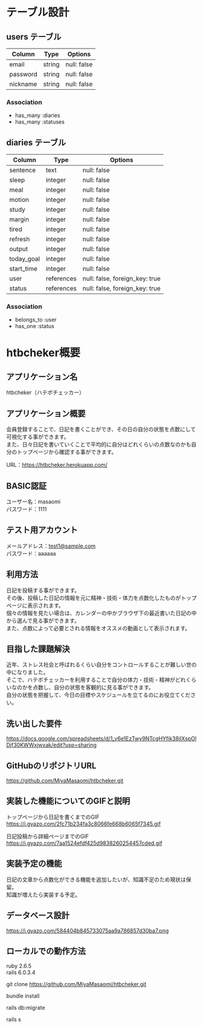 # テーブル設計

## users テーブル

| Column     | Type   | Options     |
| ---------- | ------ | ----------- |
| email      | string | null: false |
| password   | string | null: false |
| nickname   | string | null: false |

### Association

- has_many :diaries
- has_many :statuses

## diaries テーブル

| Column     | Type     | Options                      |
| ---------- | -------- | -----------                  |
| sentence   | text     | null: false                  |
| sleep      | integer  | null: false                  |
| meal       | integer  | null: false                  |
| motion     | integer  | null: false                  |
| study      | integer  | null: false                  |
| margin     | integer  | null: false                  |
| tired      | integer  | null: false                  |
| refresh    | integer  | null: false                  |
| output     | integer  | null: false                  |
| today_goal | integer  | null: false                  |
| start_time | integer  | null: false                  |
| user       |references|null: false, foreign_key: true|
| status     |references| null: false, foreign_key: true |

### Association

- belongs_to :user
- has_one :status


# htbcheker概要

## アプリケーション名
htbcheker（ハテボチェッカー）

## アプリケーション概要
会員登録することで、日記を書くことができ、その日の自分の状態を点数にして可視化する事ができます。  
また、日々日記を書いていくことで平均的に自分はどれくらいの点数なのかも自分のトップページから確認する事ができます。  

URL：https://htbcheker.herokuapp.com/  

## BASIC認証
ユーザー名：masaomi  
パスワード：1111  

## テスト用アカウント
メールアドレス：test1@sample.com  
パスワード：aaaaaa  

## 利用方法
日記を投稿する事ができます。  
その後、投稿した日記の情報を元に精神・技術・体力を点数化したものがトップページに表示されます。  
個々の情報を見たい場合は、カレンダーの中かブラウザ下の最近書いた日記の中から選んで見る事ができます。  
また、点数によって必要とされる情報をオススメの動画として表示されます。  

## 目指した課題解決
近年、ストレス社会と呼ばれるくらい自分をコントロールすることが難しい世の中になりました。  
そこで、ハテボチェッカーを利用することで自分の体力・技術・精神がどれくらいなのかを点数し、自分の状態を客観的に見る事ができます。  
自分の状態を把握して、今日の目標やスケジュールを立てるのにお役立てください。  

## 洗い出した要件
https://docs.google.com/spreadsheets/d/1_y6e1EzTwy9NTcgHYfik38jlXspOlDjf30KWWxjwxak/edit?usp=sharing

## GitHubのリポジトリURL
https://github.com/MiyaMasaomi/htbcheker.git

## 実装した機能についてのGIFと説明

トップページから日記を書くまでのGIF
https://i.gyazo.com/2fc71b234fa3c8066fe668b6065f7345.gif

日記投稿から詳細ページまでのGIF
https://i.gyazo.com/7aa1524efdf425d9838260254457cded.gif


## 実装予定の機能

日記の文章から点数化ができる機能を追加したいが、知識不足のため現状は保留。  
知識が増えたら実装する予定。

## データベース設計
https://i.gyazo.com/584404b845733075aa9a786857d30ba7.png

## ローカルでの動作方法

ruby 2.6.5  
rails 6.0.3.4  

git clone https://github.com/MiyaMasaomi/htbcheker.git  

bundle install  

rails db:migrate  

rails s  
